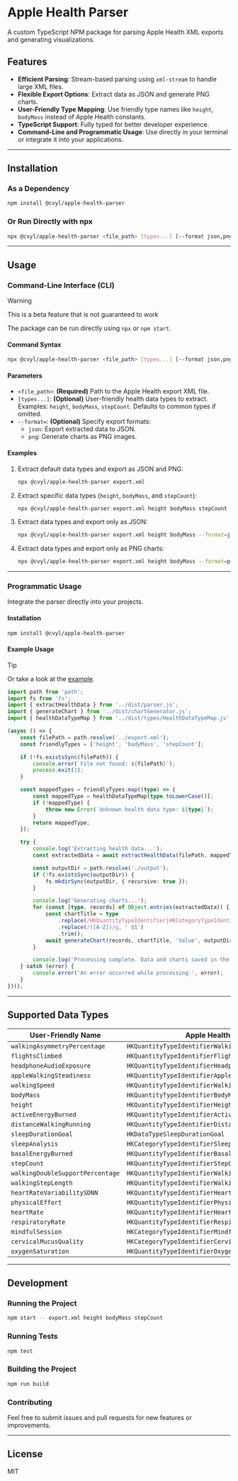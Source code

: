 # Apple Health Parser

A custom TypeScript NPM package for parsing Apple Health XML exports and generating visualizations.

## Features

- **Efficient Parsing**: Stream-based parsing using `xml-stream` to handle large XML files.
- **Flexible Export Options**: Extract data as JSON and generate PNG charts.
- **User-Friendly Type Mapping**: Use friendly type names like `height`, `bodyMass` instead of Apple Health constants.
- **TypeScript Support**: Fully typed for better developer experience.
- **Command-Line and Programmatic Usage**: Use directly in your terminal or integrate it into your applications.

---

## Installation

### As a Dependency

```bash
npm install @cvyl/apple-health-parser
```

### Or Run Directly with npx

```bash
npx @cvyl/apple-health-parser <file_path> [types...] [--format json,png]
```

---

## Usage

### Command-Line Interface (CLI)

> [!WARNING]
> This is a beta feature that is not guaranteed to work

The package can be run directly using `npx` or `npm start`.

#### Command Syntax

```bash
npx @cvyl/apple-health-parser <file_path> [types...] [--format json,png]
```

#### Parameters

- `<file_path>`: **(Required)** Path to the Apple Health export XML file.
- `[types...]`: **(Optional)** User-friendly health data types to extract. Examples: `height`, `bodyMass`, `stepCount`. Defaults to common types if omitted.
- `--format=`: **(Optional)** Specify export formats:
  - `json`: Export extracted data to JSON.
  - `png`: Generate charts as PNG images.

#### Examples

1. Extract default data types and export as JSON and PNG:

   ```bash
   npx @cvyl/apple-health-parser export.xml
   ```

2. Extract specific data types (`height`, `bodyMass`, and `stepCount`):

   ```bash
   npx @cvyl/apple-health-parser export.xml height bodyMass stepCount
   ```

3. Extract data types and export only as JSON:

   ```bash
   npx @cvyl/apple-health-parser export.xml height bodyMass --format=json
   ```

4. Extract data types and export only as PNG charts:

   ```bash
   npx @cvyl/apple-health-parser export.xml height bodyMass --format=png
   ```

---

### Programmatic Usage

Integrate the parser directly into your projects.

#### Installation

```bash
npm install @cvyl/apple-health-parser
```

#### Example Usage

> [!TIP]
> Or take a look at the [example](./example/index.js).

```typescript
import path from 'path';
import fs from 'fs';
import { extractHealthData } from '../dist/parser.js';
import { generateChart } from '../dist/chartGenerator.js';
import { healthDataTypeMap } from '../dist/types/HealthDataTypeMap.js';

(async () => {
    const filePath = path.resolve('../export.xml');
    const friendlyTypes = ['height', 'bodyMass', 'stepCount'];

    if (!fs.existsSync(filePath)) {
        console.error(`File not found: ${filePath}`);
        process.exit(1);
    }

    const mappedTypes = friendlyTypes.map((type) => {
        const mappedType = healthDataTypeMap[type.toLowerCase()];
        if (!mappedType) {
            throw new Error(`Unknown health data type: ${type}`);
        }
        return mappedType;
    });

    try {
        console.log('Extracting health data...');
        const extractedData = await extractHealthData(filePath, mappedTypes);

        const outputDir = path.resolve('./output');
        if (!fs.existsSync(outputDir)) {
            fs.mkdirSync(outputDir, { recursive: true });
        }

        console.log('Generating charts...');
        for (const [type, records] of Object.entries(extractedData)) {
            const chartTitle = type
                .replace(/HKQuantityTypeIdentifier|HKCategoryTypeIdentifier|HKDataType/, '')
                .replace(/([A-Z])/g, ' $1')
                .trim();
            await generateChart(records, chartTitle, 'Value', outputDir);
        }

        console.log('Processing complete. Data and charts saved in the output directory.');
    } catch (error) {
        console.error('An error occurred while processing:', error);
    }
})();
```

---

## Supported Data Types

| User-Friendly Name              | Apple Health Constant                                  |
|---------------------------------|-------------------------------------------------------|
| `walkingAsymmetryPercentage`    | `HKQuantityTypeIdentifierWalkingAsymmetryPercentage`  |
| `flightsClimbed`                | `HKQuantityTypeIdentifierFlightsClimbed`             |
| `headphoneAudioExposure`        | `HKQuantityTypeIdentifierHeadphoneAudioExposure`      |
| `appleWalkingSteadiness`        | `HKQuantityTypeIdentifierAppleWalkingSteadiness`      |
| `walkingSpeed`                  | `HKQuantityTypeIdentifierWalkingSpeed`               |
| `bodyMass`                      | `HKQuantityTypeIdentifierBodyMass`                   |
| `height`                        | `HKQuantityTypeIdentifierHeight`                     |
| `activeEnergyBurned`            | `HKQuantityTypeIdentifierActiveEnergyBurned`         |
| `distanceWalkingRunning`        | `HKQuantityTypeIdentifierDistanceWalkingRunning`     |
| `sleepDurationGoal`             | `HKDataTypeSleepDurationGoal`                        |
| `sleepAnalysis`                 | `HKCategoryTypeIdentifierSleepAnalysis`             |
| `basalEnergyBurned`             | `HKQuantityTypeIdentifierBasalEnergyBurned`          |
| `stepCount`                     | `HKQuantityTypeIdentifierStepCount`                  |
| `walkingDoubleSupportPercentage`| `HKQuantityTypeIdentifierWalkingDoubleSupportPercentage` |
| `walkingStepLength`             | `HKQuantityTypeIdentifierWalkingStepLength`          |
| `heartRateVariabilitySDNN`      | `HKQuantityTypeIdentifierHeartRateVariabilitySDNN`   |
| `physicalEffort`                | `HKQuantityTypeIdentifierPhysicalEffort`            |
| `heartRate`                     | `HKQuantityTypeIdentifierHeartRate`                 |
| `respiratoryRate`               | `HKQuantityTypeIdentifierRespiratoryRate`           |
| `mindfulSession`                | `HKCategoryTypeIdentifierMindfulSession`            |
| `cervicalMucusQuality`          | `HKCategoryTypeIdentifierCervicalMucusQuality`      |
| `oxygenSaturation`              | `HKQuantityTypeIdentifierOxygenSaturation`          |

---

## Development

### Running the Project

```bash
npm start -- export.xml height bodyMass stepCount
```

### Running Tests

```bash
npm test
```

### Building the Project

```bash
npm run build
```

### Contributing

Feel free to submit issues and pull requests for new features or improvements.

---

## License

MIT
